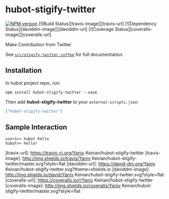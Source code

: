 # hubot-stigify-twitter
[![NPM version][npm-image]][npm-url] [![Build Status][travis-image]][travis-url] [![Dependency Status][daviddm-image]][daviddm-url] [![Coverage Status][coveralls-image]][coveralls-url]

Make Contribution from Twitter

See [`src/stigify-twitter.coffee`](src/stigify-twitter.coffee) for full documentation.

## Installation

In hubot project repo, run:

`npm install hubot-stigify-twitter --save`

Then add **hubot-stigify-twitter** to your `external-scripts.json`:

```json
["hubot-stigify-twitter"]
```

## Sample Interaction

```
user1>> hubot hello
hubot>> hello!
```

[npm-url]: https://npmjs.org/package/hubot-stigify-twitter
[npm-image]: http://img.shields.io/npm/v/hubot-stigify-twitter.svg?style=flat
[travis-url]: https://travis-ci.org/Yaniv Keinan/hubot-stigify-twitter
[travis-image]: http://img.shields.io/travis/Yaniv Keinan/hubot-stigify-twitter/master.svg?style=flat
[daviddm-url]: https://david-dm.org/Yaniv Keinan/hubot-stigify-twitter.svg?theme=shields.io
[daviddm-image]: http://img.shields.io/david/Yaniv Keinan/hubot-stigify-twitter.svg?style=flat
[coveralls-url]: https://coveralls.io/r/Yaniv Keinan/hubot-stigify-twitter
[coveralls-image]: http://img.shields.io/coveralls/Yaniv Keinan/hubot-stigify-twitter/master.svg?style=flat
